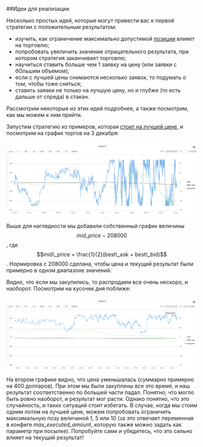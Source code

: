 ##Идеи для реализации

Несколько простых идей, которые могут привести вас к первой стратегии с положительным результатом:

  - изучить, как ограничение максимально допустимой [позиции](../terms#position) влияет на торговлю;
  - попробовать увеличить значение отрицательного результата, при котором стратегия заканчивает торговлю;
  - научиться ставить больше чем 1 заявку на цену (или заявки с бОльшим объемом);
  - если с лучшей цены снимаются несколько заявок, то подумать о том, чтобы тоже сняться;
  - ставить заяаки не только на лучшую цену, но и глубже (то есть дальше от спреда) в стакан.
  
Рассмотрим некоторые из этих идей подробнее, а также посмотрим, как мы можем к ним прийти.

<a name="max_executed_amount"></a>
Запустим стратегию из примеров, которая [стоит на лучшей цене](examples.md#stay_on_best_price), и посмотрим на график торгов на 3 декабря:
<p align="center">
<img src="../img/charts_3_december.png" alt="График 3 декабря">
</p>

Выше для наглядности мы добавили собственный график величины $$mid\_price - 208000$$, где $$mid\_price = \frac{1}{2}(best\_ask + best\_bid)$$. Нормировка с 208000 сделана, чтобы цена и текущий результат были примерно в одном диапазоне значений.

Видно, что если мы закупились, то распродаем все очень нескоро, и наоборот. Посмотрим на кусочек дня поближе:

<p align="center">
<img src="../img/charts_3_december_part.png" alt="График 3 декабря часть">
</p>

На втором графике видно, что цена уменьшалась (суммарно примерно на 400 долларов). При этом мы были закуплены все это время, и наш результат соответственно по большей части падал. Понятно, что могло быть ровно наоборот, и результат мог расти. Однако понятно, что это случайность, и таких ситуаций стоит избегать. В случае, когда мы стоим одним лотом на лучшей цене, можем попробовать ограничить максимальную позу величиной 1, 5 или 10 (за это отвечает переменная в конфиге *max\_executed\_amount*, которую также можно задать как параметр при посылке). Попробуйте сами и убедитесь, что это сильно влияет на текущий результат!

